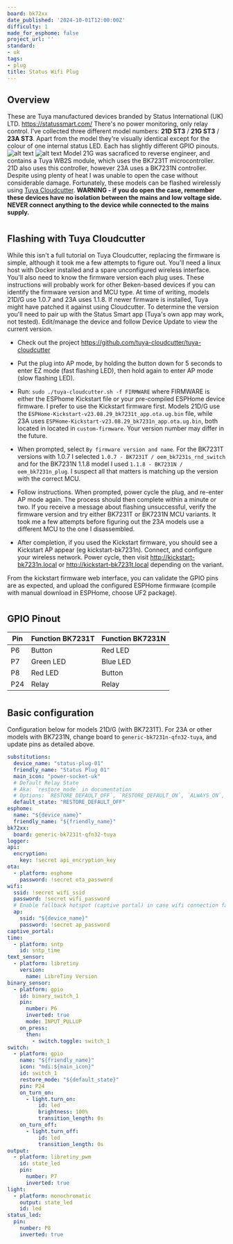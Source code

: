 ```yaml
---
board: bk72xx
date_published: '2024-10-01T12:00:00Z'
difficulty: 1
made_for_esphome: false
project_url: ''
standard:
- uk
tags:
- plug
title: Status Wifi Plug
---
```


## Overview

These are Tuya manufactured devices branded by Status International (UK) LTD.
https://statussmart.com/
There's no power monitoring, only relay control.
I've collected three different model numbers: **21D ST3** / **21G ST3** / **23A ST3**. Apart from the model they're visually identical except for the colour of one internal status LED. Each has slightly different GPIO pinouts.
![alt text](21DG.jpg "Model 21D/G with BK7231T")
![alt text](23A.jpg "Model 21D/G with BK7231T")
Model 21G was sacraficed to reverse engineer, and contains a Tuya WB2S module, which uses the BK7231T microcontroller. 21D also uses this controller, however 23A uses a BK7231N controller.
Despite using plenty of heat I was unable to open the case without considerable damage. Fortunately, these models can be flashed wirelessly using [Tuya Cloudcutter](https://github.com/tuya-cloudcutter/tuya-cloudcutter).
**WARNING - if you do open the case, remember these devices have no isolation between the mains and low voltage side. NEVER connect anything to the device while connected to the mains supply.**
#

## Flashing with Tuya Cloudcutter

While this isn't a full tutorial on Tuya Cloudcutter, replacing the firmware is simple, although it took me a few attempts to figure out. You'll need a linux host with Docker installed and a spare unconfigured wireless interface. You'll also need to know the firmware version each plug uses.
These instructions will probably work for other Beken-based devices if you can identify the firmware version and MCU type.
At time of writing, models 21D/G use 1.0.7 and 23A uses 1.1.8. If newer firmware is installed, Tuya might have patched it against using Cloudcutter. To determine the version you'll need to pair up with the Status Smart app (Tuya's own app may work, not tested). Edit/manage the device and follow Device Update to view the current version.
* Check out the project https://github.com/tuya-cloudcutter/tuya-cloudcutter
* Put the plug into AP mode, by holding the button down for 5 seconds to enter EZ mode (fast flashing LED), then hold again to enter AP mode (slow flashing LED).
* Run: `sudo ./tuya-cloudcutter.sh -f FIRMWARE` where FIRMWARE is either the ESPhome Kickstart file or your pre-compiled ESPHome device firmware. I prefer to use the Kickstart firmware first.
Models 21D/G use the `ESPHome-Kickstart-v23.08.29_bk7231t_app.ota.ug.bin` file, while 23A uses `ESPHome-Kickstart-v23.08.29_bk7231n_app.ota.ug.bin`, both located in located in `custom-firmware`. Your version number may differ in the future.
* When prompted, select `By firmware version and name`. For the BK7231T versions with 1.0.7 I selected `1.0.7 - BK7231T / oem_bk7231s_rnd_switch` and for the BK7231N 1.1.8 model I used `1.1.8 - BK7231N / oem_bk7231n_plug`. I suspect all that matters is matching up the version with the correct MCU.

* Follow instructions. When prompted, power cycle the plug, and re-enter AP mode again. The process should then complete within a minute or two. If you receive a message about flashing unsuccessful, verify the firmware version and try either BK7231T or BK7231N MCU variants. It took me a few attempts before figuring out the 23A models use a different MCU to the one I disassembled.
* After completion, if you used the Kickstart firmware, you should see a Kickstart AP appear (eg kickstart-bk7231n). Connect, and configure your wireless network. Power cycle, then visit http://kickstart-bk7231n.local or http://kickstart-bk7231t.local depending on the variant.

From the kickstart firmware web interface, you can validate the GPIO pins are as expected, and upload the configured ESPHome firmware (compile with manual download in ESPHome, choose UF2 package).
#

## GPIO Pinout

| Pin    | Function BK7231T | Function BK7231N |
|--------|------------------|------------------|
| P6     | Button           | Red LED                      |
| P7     | Green LED        | Blue LED         |
| P8     | Red LED          | Button           |
| P24    | Relay            | Relay            |
#

## Basic configuration

Configuration below for models 21D/G (with BK7231T). For 23A or other models with BK7231N, change board to `generic-bk7231n-qfn32-tuya`, and update pins as detailed above.
```yaml
substitutions:
  device_name: "status-plug-01"
  friendly_name: "Status Plug 01"
  main_icon: "power-socket-uk"
  # Default Relay State
  # Aka: `restore_mode` in documentation
  # Options: `RESTORE_DEFAULT_OFF`, `RESTORE_DEFAULT_ON`, `ALWAYS_ON`, ALWAYS_OFF`
  default_state: "RESTORE_DEFAULT_OFF"
esphome:
  name: "${device_name}"
  friendly_name: "${friendly_name}"
bk72xx:
  board: generic-bk7231t-qfn32-tuya
logger:
api:
  encryption:
    key: !secret api_encryption_key
ota:
  - platform: esphome
    password: !secret ota_password
wifi:
  ssid: !secret wifi_ssid
  password: !secret wifi_password
  # Enable fallback hotspot (captive portal) in case wifi connection fails
  ap:
    ssid: "${device_name}"
    password: !secret ap_password
captive_portal:
time:
  - platform: sntp
    id: sntp_time
text_sensor:
  - platform: libretiny
    version:
      name: LibreTiny Version
binary_sensor:
  - platform: gpio
    id: binary_switch_1
    pin:
      number: P6
      inverted: true
      mode: INPUT_PULLUP
    on_press:
      then:
        - switch.toggle: switch_1
switch:
  - platform: gpio
    name: "${friendly_name}"
    icon: "mdi:${main_icon}"
    id: switch_1
    restore_mode: "${default_state}"
    pin: P24
    on_turn_on:
      - light.turn_on:
          id: led
          brightness: 100%
          transition_length: 0s
    on_turn_off:
      - light.turn_off:
          id: led
          transition_length: 0s
output:
  - platform: libretiny_pwm
    id: state_led
    pin:
      number: P7
      inverted: true
light:
  - platform: monochromatic
    output: state_led
    id: led
status_led:
  pin:
    number: P8
    inverted: true
```